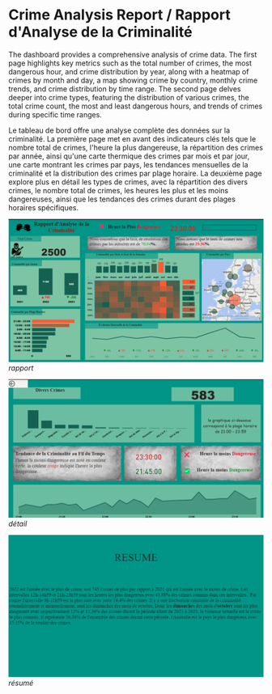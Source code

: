# Crime Analysis Report / Rapport d'Analyse de la Criminalité

The dashboard provides a comprehensive analysis of crime data. The first page highlights key metrics such as the total number of crimes, the most dangerous hour, and crime distribution by year, along with a heatmap of crimes by month and day, a map showing crime by country, monthly crime trends, and crime distribution by time range. The second page delves deeper into crime types, featuring the distribution of various crimes, the total crime count, the most and least dangerous hours, and trends of crimes during specific time ranges.

Le tableau de bord offre une analyse complète des données sur la criminalité. La première page met en avant des indicateurs clés tels que le nombre total de crimes, l'heure la plus dangereuse, la répartition des crimes par année, ainsi qu'une carte thermique des crimes par mois et par jour, une carte montrant les crimes par pays, les tendances mensuelles de la criminalité et la distribution des crimes par plage horaire. La deuxième page explore plus en détail les types de crimes, avec la répartition des divers crimes, le nombre total de crimes, les heures les plus et les moins dangereuses, ainsi que les tendances des crimes durant des plages horaires spécifiques.

![](TB_crime_1.png)
*rapport*

![](TB_crime_2.png)
*détail*

![](TB_crime_3.png)
*résumé*
